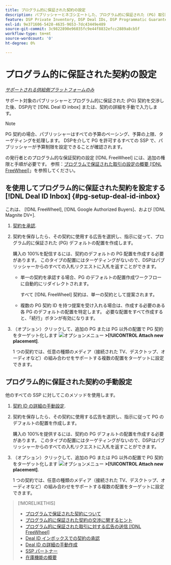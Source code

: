 ```yaml
---
title: プログラム的に保証された契約の設定
description: パブリッシャーとネゴシエートした、プログラム的に保証された (PG) 取引を設定する方法を説明します。
feature: DSP Private Inventory, DSP Deal IDs, DSP Programmatic Guaranteed Deals
exl-id: 9e371606-5428-4635-9653-7dc43449e489
source-git-commit: 3c9822890e96035fc9e44f8832efcc2889a8cb5f
workflow-type: tm+mt
source-wordcount: '0'
ht-degree: 0%

---
```


# プログラム的に保証された契約の設定

*[サポートされる供給側プラットフォームのみ](programmatic-guaranteed-about.md)*

サポート対象のパブリッシャーとプログラム的に保証された (PG) 契約を交渉した後、DSP内で [!DNL Deal ID inbox] または、契約の詳細を手動で入力します。

>[!NOTE]
>
> PG 契約の場合、パブリッシャーはすべての予算のペーシング、予算の上限、ターゲティングを処理します。 DSPを介して PG を許可するすべての SSP で、パブリッシャーが予算制限を設定できることが確認されます。
>
> の発行者とのプログラム的な保証契約の設定 [!DNL FreeWheel] には、追加の権限と手順が必要です。 参照：[プログラムで保証された取引の設定の概要 [!DNL FreeWheel]](freewheel-overview.md)」を参照してください。

## を使用してプログラム的に保証された契約を設定する [!DNL Deal ID Inbox] {#pg-setup-deal-id-inbox}

これは、 [!DNL FreeWheel], [!DNL Google Authorized Buyers]、および [!DNL Magnite DV+].

1. [契約を承認](deal-id-inbox-accept.md).

1. 契約を保存したら、その契約に使用する広告を選択し、指示に従って、プログラム的に保証された (PG) デフォルトの配置を作成します。

   購入の 100%を配信するには、契約のデフォルトの PG 配置を作成する必要があります。 このタイプの配置にはターゲティングがないので、DSPはパブリッシャーからのすべての入札リクエストに入札を返すことができます。

   * 単一の契約を承認する場合、PG のデフォルトの配置作成ワークフローに自動的にリダイレクトされます。

      すべて [!DNL FreeWheel] 契約は、単一の契約として提案されます。

   * 複数の PG 契約 ID を持つ提案を受け入れる場合は、作成する必要のある各 PG のデフォルトの配置を特定します。 必要な配置をすべて作成すると、「続行」ボタンが有効になります。

1. （オプション）クリックして、追加の PG または PG 以外の配置で PG 契約をターゲット化します ![オプションメニュー](/help/dsp/assets/options-menu.png) **>[!UICONTROL Attach new placement]**.

   1 つの契約では、任意の種類のメディア（接続された TV、デスクトップ、オーディオなど）の組み合わせをサポートする複数の配置をターゲットに設定できます。

## プログラム的に保証された契約の手動設定

他のすべての SSP に対してこのメソッドを使用します。

1. [契約 ID の詳細の手動設定](deal-id-create.md).

1. 契約を保存したら、その契約に使用する広告を選択し、指示に従って PG のデフォルトの配置を作成します。

   購入の 100%を提供するには、契約の PG デフォルトの配置を作成する必要があります。 このタイプの配置にはターゲティングがないので、DSPはパブリッシャーからのすべての入札リクエストに入札を返すことができます。

1. （オプション）クリックして、追加の PG または PG 以外の配置で PG 契約をターゲット化します ![オプションメニュー](/help/dsp/assets/options-menu.png) **>[!UICONTROL Attach new placement]**.

   1 つの契約では、任意の種類のメディア（接続された TV、デスクトップ、オーディオなど）の組み合わせをサポートする複数の配置をターゲットに設定できます。

>[!MORELIKETHIS]
>
>* [プログラムで保証された契約について](programmatic-guaranteed-about.md)
>* [プログラム的に保証された契約の交渉に関するヒント](/help/dsp/inventory/programmatic-guaranteed-tips.md)
>* [プログラム的に保証された取引に対する広告の送信 [!DNL FreeWheel]](freewheel-submit.md)
>* [Deal ID インボックスでの契約の承認](deal-id-inbox-accept.md)
>* [Deal ID の詳細の手動作成](deal-id-create.md)
>* [SSP パートナー](ssp-partners.md)
>* [在庫機能の概要](inventory-overview.md)

